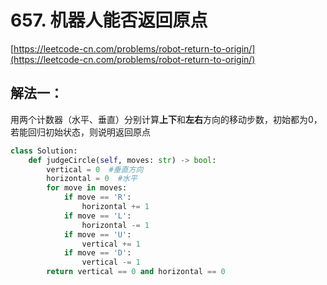 # 657. 机器人能否返回原点

[https://leetcode-cn.com/problems/robot-return-to-origin/](https://leetcode-cn.com/problems/robot-return-to-origin/)

## 解法一：

用两个计数器（水平、垂直）分别计算**上下**和**左右**方向的移动步数，初始都为0，若能回归初始状态，则说明返回原点

```python
class Solution:
    def judgeCircle(self, moves: str) -> bool:
        vertical = 0  #垂直方向
        horizontal = 0  #水平
        for move in moves:
            if move == 'R':
                horizontal += 1
            if move == 'L':
                horizontal -= 1
            if move == 'U':
                vertical += 1
            if move == 'D':
                vertical -= 1
        return vertical == 0 and horizontal == 0
```



